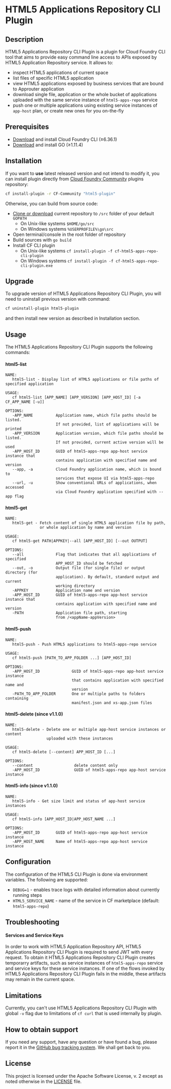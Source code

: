 # HTML5 Applications Repository CLI Plugin

## Description

HTML5 Applications Repository CLI Plugin is a plugin for Cloud Foundry CLI tool 
that aims to provide easy command line access to APIs exposed by HTML5 Application 
Repository service. 
It allows to:

- inspect HTML5 applications of current space
- list files of specific HTML5 application
- view HTML5 applications exposed by business services that are
  bound to Approuter application
- download single file, application or the whole bucket of applications
  uploaded with the same service instance of `html5-apps-repo` service
- push one or multiple applications using existing service instances
  of `app-host` plan, or create new ones for you on-the-fly

## Prerequisites

- [Download](https://docs.cloudfoundry.org/cf-cli/install-go-cli.html) and install Cloud Foundry CLI (≥6.36.1)
- [Download](https://golang.org/dl/) and install GO (≥1.11.4)

## Installation

If you want to __use__ latest released version and not intend to modify it, you
can install plugin directly from [Cloud Foundry Community](https://plugins.cloudfoundry.org/#html5-plugin) plugins repository:

```bash
cf install-plugin -r CF-Community "html5-plugin"
```

Otherwise, you can build from source code:
- [Clone or download](https://help.github.com/articles/cloning-a-repository/) current repository to `/src` folder of your default `GOPATH`
  * On Unix-like systems `$HOME/go/src`
  * On Windows systems `%USERPROFILE%\go\src`
- Open terminal/console in the root folder of repository
- Build sources with `go build`
- Install CF CLI plugin
  * On Unix-like systems `cf install-plugin -f cf-html5-apps-repo-cli-plugin`
  * On Windows systems `cf install-plugin -f cf-html5-apps-repo-cli-plugin.exe`

## Upgrade

To upgrade version of HTML5 Applications Repository CLI Plugin, you will need to uninstall previous version with command:

```bash
cf uninstall-plugin html5-plugin
```

and then install new version as described in Installation section.

## Usage

The HTML5 Applications Repository CLI Plugin supports the following commands:

#### html5-list

```
NAME:
   html5-list - Display list of HTML5 applications or file paths of specified application

USAGE:
   cf html5-list [APP_NAME] [APP_VERSION] [APP_HOST_ID] [-a CF_APP_NAME [-u]]

OPTIONS:
   -APP_NAME          Application name, which file paths should be listed.
                      If not provided, list of applications will be printed
   -APP_VERSION       Application version, which file paths should be listed.
                      If not provided, current active version will be used
   -APP_HOST_ID       GUID of html5-apps-repo app-host service instance that
                      contains application with specified name and version
   --app, -a          Cloud Foundry application name, which is bound to
                      services that expose UI via html5-apps-repo
   --url, -u          Show conventional URLs of applications, when accessed 
                      via Cloud Foundry application specified with --app flag                   
```

#### html5-get

```
NAME:
   html5-get - Fetch content of single HTML5 application file by path,
               or whole application by name and version

USAGE:
   cf html5-get PATH|APPKEY|--all [APP_HOST_ID] [--out OUTPUT]

OPTIONS:
   --all              Flag that indicates that all applications of specified
                      APP_HOST_ID should be fetched
   --out, -o          Output file (for single file) or output directory (for
                      application). By default, standard output and current
                      working directory
   -APPKEY            Application name and version
   -APP_HOST_ID       GUID of html5-apps-repo app-host service instance that
                      contains application with specified name and version
   -PATH              Application file path, starting 
                      from /<appName-appVersion>
```

#### html5-push

```
NAME:
   html5-push - Push HTML5 applications to html5-apps-repo service

USAGE:
   cf html5-push [PATH_TO_APP_FOLDER ...] [APP_HOST_ID]

OPTIONS:
   -APP_HOST_ID              GUID of html5-apps-repo app-host service instance
                             that contains application with specified name and
                             version
   -PATH_TO_APP_FOLDER       One or multiple paths to folders containing
                             manifest.json and xs-app.json files
```

#### html5-delete (since v1.1.0)

```
NAME:
   html5-delete - Delete one or multiple app-host service instances or content 
                  uploaded with these instances

USAGE:
   cf html5-delete [--content] APP_HOST_ID [...]

OPTIONS:
   --content                  delete content only
   -APP_HOST_ID               GUID of html5-apps-repo app-host service instance
```

#### html5-info (since v1.1.0)

```
NAME:
   html5-info - Get size limit and status of app-host service instances

USAGE:
   cf html5-info [APP_HOST_ID|APP_HOST_NAME ...]

OPTIONS:
   -APP_HOST_ID       GUID of html5-apps-repo app-host service instance
   -APP_HOST_NAME     Name of html5-apps-repo app-host service instance
```

## Configuration

The configuration of the HTML5 CLI Plugin is done via environment variables.
The following are supported:
  * `DEBUG=1` - enables trace logs with detailed information about currently running steps
  * `HTML5_SERVICE_NAME` - name of the service in CF marketplace (default: `html5-apps-repo`)

## Troubleshooting

#### Services and Service Keys

In order to work with HTML5 Application Repository API, HTML5 Applications 
Repository CLI Plugin is required to send JWT with every request. To obtain 
it HTML5 Applications Repository CLI Plugin creates temporarry artifacts, 
such as service instances of `html5-apps-repo` service and service keys for
these service instances. If one of the flows invoked by HTML5 Applications
Repository CLI Plugin fails in the middle, these artifacts may remain
in the current space. 

## Limitations

Currently, you can't use HTML5 Applications Repository CLI Plugin with 
global `-v` flag due to limitations of `cf curl` that is used internally
by plugin.

## How to obtain support

If you need any support, have any question or have found a bug, please report it in the [GitHub bug tracking system](https://github.com/SAP/cf-html5-apps-repo-cli-plugin/issues). We shall get back to you.

## License

This project is licensed under the Apache Software License, v. 2 except as noted otherwise in the [LICENSE](https://github.com/SAP/cf-html5-apps-repo-cli-plugin/blob/master/LICENSE) file.
